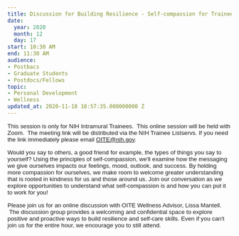 ```yaml
---
title: Discussion for Building Resilience - Self-compassion for Trainees
date:
  year: 2020
  month: 12
  day: 17
start: 10:30 AM
end: 11:30 AM
audience:
- Postbacs
- Graduate Students
- Postdocs/Fellows
topic:
- Personal Development
- Wellness
updated_at: 2020-11-18 18:57:35.000000000 Z
---
```

<span style="font-family: arial, helvetica, sans-serif; font-size:
10pt;">This session is only for NIH Intramural Trainees.  This online
session will be held with Zoom.  The meeting link will be distributed
via the NIH Trainee Listservs. If you need the link immediately please
email OITE@nih.gov.</span>

<span style="font-family: arial, helvetica, sans-serif; font-size:
10pt;">Would you say to others, a good friend for example, the types of
things you say to yourself? Using the principles of self-compassion,
we'll examine how the messaging we give ourselves impacts our feelings,
mood, outlook, and success. By holding more compassion for ourselves, we
make room to welcome greater understanding that is rooted in
kindness for us and those around us. Join our conversation as we explore
opportunities to understand what self-compassion is and how you can put
it to work for you! </span>

<span style="font-family: arial, helvetica, sans-serif; font-size:
10pt;">Please join us for an online discussion with OITE Wellness
Advisor, Lissa Mantell.  The discussion group provides a welcoming and
confidential space to explore positive and proactive ways to build
resilience and self-care skills. Even if you can\'t join us for the
entire hour, we encourage you to still attend.  </span>

 

 

 

